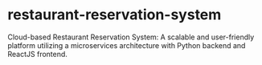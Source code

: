 # restaurant-reservation-system
Cloud-based Restaurant Reservation System: A scalable and user-friendly platform utilizing a microservices architecture with Python backend and ReactJS frontend.
